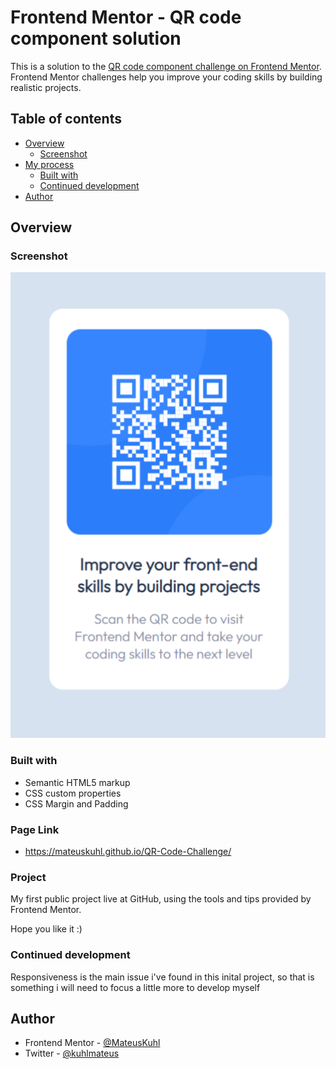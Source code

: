 # Frontend Mentor - QR code component solution

This is a solution to the [QR code component challenge on Frontend Mentor](https://www.frontendmentor.io/challenges/qr-code-component-iux_sIO_H). Frontend Mentor challenges help you improve your coding skills by building realistic projects. 

## Table of contents

- [Overview](#overview)
  - [Screenshot](#screenshot)
- [My process](#my-process)
  - [Built with](#built-with)
  - [Continued development](#continued-development)
- [Author](#author)


## Overview

### Screenshot

![](images/QR%20Code%20-%20Screenshot.png)


### Built with

- Semantic HTML5 markup
- CSS custom properties
- CSS Margin and Padding

### Page Link

- https://mateuskuhl.github.io/QR-Code-Challenge/

### Project

My first public project live at GitHub, using the tools and tips provided by Frontend Mentor.

Hope you like it :)


### Continued development

Responsiveness is the main issue i've found in this inital project, so that is something i will need to focus a little more to develop myself


## Author

- Frontend Mentor - [@MateusKuhl](https://www.frontendmentor.io/profile/MateusKuhl)
- Twitter - [@kuhlmateus](https://www.twitter.com/kuhlmateus)



